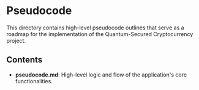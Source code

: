 # Pseudocode

This directory contains high-level pseudocode outlines that serve as a roadmap for the implementation of the Quantum-Secured Cryptocurrency project.

## Contents
- **pseudocode.md**: High-level logic and flow of the application's core functionalities.
